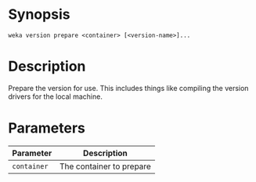 # Synopsis

```weka version prepare <container> [<version-name>]...```

# Description

Prepare the version for use. This includes things like compiling the version drivers for the local machine.

# Parameters

| Parameter | Description |
| --------- | ----------- |
| `container` | The container to prepare |
